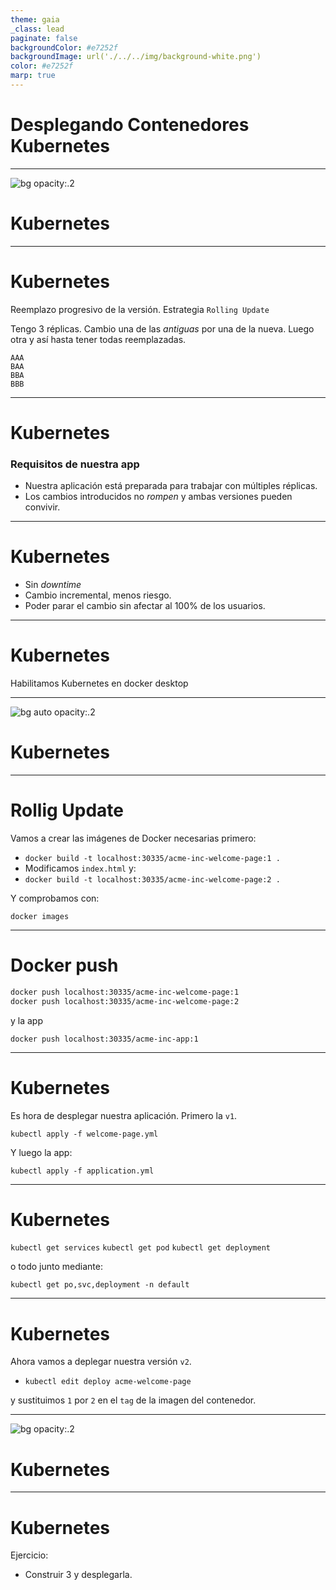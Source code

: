 ```yaml
---
theme: gaia
_class: lead
paginate: false
backgroundColor: #e7252f
backgroundImage: url('./../../img/background-white.png')
color: #e7252f
marp: true
---
```

<!-- _backgroundImage: url('./../../img/background-red.png') -->
<!-- _color: white -->

# Desplegando Contenedores Kubernetes

---
![bg opacity:.2](https://media.giphy.com/media/Aff4ryYiacUO4/giphy.gif)
# Kubernetes

---
# Kubernetes

Reemplazo progresivo de la versión. Estrategia `Rolling Update`

Tengo 3 réplicas. Cambio una de las _antiguas_ por una de la nueva.
Luego otra y así hasta tener todas reemplazadas.

```
AAA
BAA
BBA
BBB
```

---
# Kubernetes

### Requisitos de nuestra app

- Nuestra aplicación está preparada para trabajar con múltiples réplicas.
- Los cambios introducidos no _rompen_ y ambas versiones pueden convivir.

---
# Kubernetes

- Sin _downtime_
- Cambio incremental, menos riesgo.
- Poder parar el cambio sin afectar al 100% de los usuarios.

---
# Kubernetes

Habilitamos Kubernetes en docker desktop

---
![bg auto opacity:.2](https://upload.wikimedia.org/wikipedia/commons/thumb/3/39/Kubernetes_logo_without_workmark.svg/1200px-Kubernetes_logo_without_workmark.svg.png)
# Kubernetes


---
# Rollig Update

Vamos a crear las imágenes de Docker necesarias primero:
- `docker build -t localhost:30335/acme-inc-welcome-page:1 .`
- Modificamos `index.html` y:
- `docker build -t localhost:30335/acme-inc-welcome-page:2 .`

Y comprobamos con:

`docker images`

---
# Docker push

```bash
docker push localhost:30335/acme-inc-welcome-page:1
docker push localhost:30335/acme-inc-welcome-page:2
```
y la app
```
docker push localhost:30335/acme-inc-app:1
```

---
# Kubernetes

Es hora de desplegar nuestra aplicación. Primero la `v1`.

`kubectl apply -f welcome-page.yml`

Y luego la app:

`kubectl apply -f application.yml`

---
# Kubernetes

`kubectl get services`
`kubectl get pod`
`kubectl get deployment`

o todo junto mediante:
```
kubectl get po,svc,deployment -n default
```

---
# Kubernetes

Ahora vamos a deplegar nuestra versión `v2`.

- `kubectl edit deploy acme-welcome-page`

y sustituimos `1` por `2` en el `tag` de la imagen del contenedor.

---
![bg opacity:.2](https://imagenes.20minutos.es/files/image_656_370/uploads/imagenes/2019/05/21/957237.jpg)
# Kubernetes

---
# Kubernetes

Ejercicio:

- Construir 3 y desplegarla.
